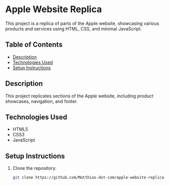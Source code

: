 # Apple Website Replica

This project is a replica of parts of the Apple website, showcasing various products and services using HTML, CSS, and minimal JavaScript.

## Table of Contents

- [Description](#description)   
- [Technologies Used](#technologies-used)   
- [Setup Instructions](#setup-instructions)   

## Description

This project replicates sections of the Apple website, including product showcases, navigation, and footer.


## Technologies Used

- HTML5  
- CSS3
- JavaScript

## Setup Instructions

1. Clone the repository:
   ```bash
   git clone https://github.com/Matthias-dot-com/apple-website-replica.git

